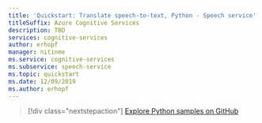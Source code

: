 ```yaml
---
title: 'Quickstart: Translate speech-to-text, Python - Speech service'
titleSuffix: Azure Cognitive Services
description: TBD
services: cognitive-services
author: erhopf
manager: nitinme
ms.service: cognitive-services
ms.subservice: speech-service
ms.topic: quickstart
ms.date: 12/09/2019
ms.author: erhopf
---
```


> [!div class="nextstepaction"]
> [Explore Python samples on GitHub](https://aka.ms/speech/github-python)
